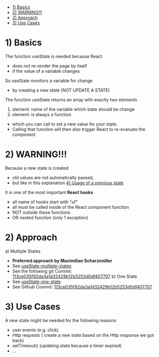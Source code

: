 - [1) Basics](#1-basics)
- [2) WARNING!!!](#2-warning)
- [2) Approach](#2-approach)
- [3) Use Cases](#3-use-cases)

# 1) Basics

The function useState is needed because React

- does not re-render the page by itself
- if the value of a variable changes

So useState monitors a variable for change

- by creating a new state (NOT UPDATE A STATE)

The function useState returns an array with exactly two elements

1. element: name of the variable which state should be change
2. element: is always a function

- which you can call to set a new value for your state.
- Calling that function will then also trigger React to re-evaluate the component

# 2) WARNING!!!

Because a new state is created

- old values are not automatically passed,
- but like in this explanation [4) Usage of a previous state](./../useState/useState-multiple-states.md)

It is one of the most important **React hooks**

- all name of hooks start with "uf"
- all must be called inside of the React component function
- NOT outside these functions
- OR nested function (only 1 exception)

# 2) Approach

a) Multiple States

- **Preferred approach by Maximilian Scharzmüller**
- See [useState-multiple-states](useState-multiple-states)
- See the following git Commit: [113ce035f92da3a1d32429b12b5253d0df407707]([Github](https://github.com/johannesstroebele91/React-Library/commit/113ce035f92da3a1d32429b12b5253d0df407707))
  b) One State
- See [useState-one-state](useState-one-state.md)
- See Github Commit: [113ce035f92da3a1d32429b12b5253d0df407707]([Github](https://github.com/johannesstroebele91/React-Library/commit/113ce035f92da3a1d32429b12b5253d0df407707))

# 3) Use Cases

A new state might be needed for the following reasons:

- user events (e.g. click)
- Http requests ( create a new state based on the Http response we got back)
- setTimeout() (updating state because a timer expired)
- ...
